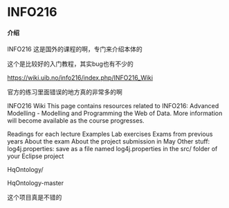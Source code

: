 # INFO216

#### 介绍

INFO216 这是国外的课程的啊，专门来介绍本体的

这个是比较好的入门教程，其实bug也有不少的

https://wiki.uib.no/info216/index.php/INFO216_Wiki


官方的练习里面错误的地方真的非常多的啊

INFO216 Wiki
This page contains resources related to INFO216: Advanced Modelling - Modelling and Programming the Web of Data. More information will become available as the course progresses.

Readings for each lecture
Examples
Lab exercises
Exams from previous years
About the exam
About the project submission in May
Other stuff:
log4j.properties: save as a file named log4j.properties in the src/ folder of your Eclipse project


HqOntology/

HqOntology-master

这个项目真是不错的